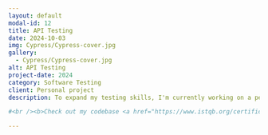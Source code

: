 ```yaml
---
layout: default
modal-id: 12
title: API Testing
date: 2024-10-03
img: Cypress/Cypress-cover.jpg
gallery:
  - Cypress/Cypress-cover.jpg
alt: API Testing
project-date: 2024
category: Software Testing
client: Personal project
description: To expand my testing skills, I'm currently working on a personal project focused on building and testing an API. I've kept the functionality simple so I can develop the API myself, allowing me to better understand the system I'm testing. The project involves creating a basic book collection system where users can add and remove books, along with some key identifying details. My goal is to create a suite of automated API tests using both Postman and Cypress, allowing me to compare the two tools and determine which is more effective for my needs.

#<br /><b>Check out my codebase <a href="https://www.istqb.org/certifications/certified-tester-foundation-level" target="_blank">https://github.com/sjmoosavinia/sjmoosavinia.github.io</a></b>

---
```

